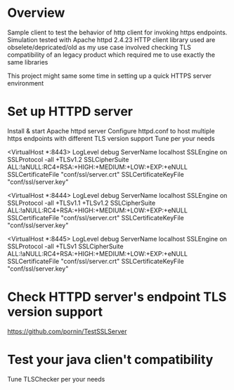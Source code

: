 # Overview
Sample client to test the behavior of http client for invoking https endpoints.
Simulation tested with Apache httpd 2.4.23
HTTP client library used are obselete/depricated/old as my use case involved checking TLS compatibility of an legacy product which
required me to use exactly the same libraries

This project might same some time in setting up a quick HTTPS server environment

# Set up HTTPD server
Install & start Apache httpd server
Configure httpd.conf to host multiple https endpoints with different TLS version support
Tune per your needs

<VirtualHost *:8443>
	LogLevel debug
    ServerName localhost
    SSLEngine on
	SSLProtocol -all +TLSv1.2
	SSLCipherSuite ALL:!aNULL:RC4+RSA:+HIGH:+MEDIUM:+LOW:+EXP:+eNULL
    SSLCertificateFile "conf/ssl/server.crt"
    SSLCertificateKeyFile "conf/ssl/server.key"
</VirtualHost>

<VirtualHost *:8444>
	LogLevel debug
    ServerName localhost
    SSLEngine on
	SSLProtocol -all +TLSv1.1 +TLSv1.2
	SSLCipherSuite ALL:!aNULL:RC4+RSA:+HIGH:+MEDIUM:+LOW:+EXP:+eNULL
    SSLCertificateFile "conf/ssl/server.crt"
    SSLCertificateKeyFile "conf/ssl/server.key"
</VirtualHost>

<VirtualHost *:8445>
	LogLevel debug
    ServerName localhost
    SSLEngine on
	SSLProtocol -all +TLSv1
	SSLCipherSuite ALL:!aNULL:RC4+RSA:+HIGH:+MEDIUM:+LOW:+EXP:+eNULL
    SSLCertificateFile "conf/ssl/server.crt"
    SSLCertificateKeyFile "conf/ssl/server.key"
</VirtualHost>

# Check HTTPD server's endpoint TLS version support
https://github.com/pornin/TestSSLServer

# Test your java clien't compatibility
Tune TLSChecker per your needs